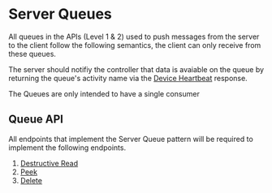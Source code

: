# Server Queues

All queues in the APIs (Level 1 & 2) used to push messages from the server to
the client follow the following semantics, the client can only receive from
these queues.

The server should notifiy the controller that data is avaiable on the queue by returning the queue's activity name via the [Device Heartbeat](DeviceHeartbeat.md) response.

The Queues are only intended to have a single consumer

## Queue API

All endpoints that implement the Server Queue pattern will be required to implement the following endpoints.

1. [Destructive Read](ServerQueuesDestructiveRead.md)
2. [Peek](ServerQueuesPeekRead.md)
3. [Delete](ServerQueuesDelete.md)